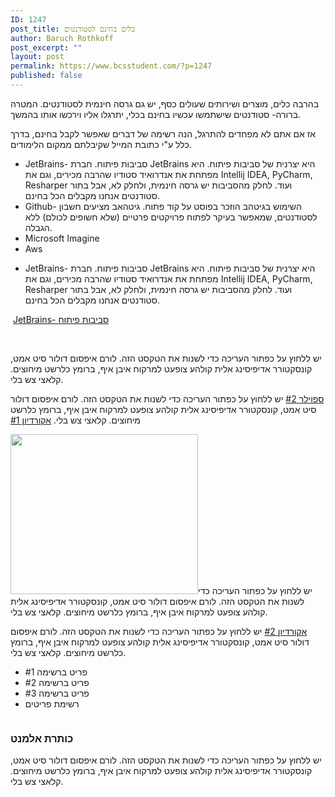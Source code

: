 ```yaml
---
ID: 1247
post_title: כלים בחינם לסטודנטים
author: Baruch Rothkoff
post_excerpt: ""
layout: post
permalink: https://www.bcsstudent.com/?p=1247
published: false
---
```

<!-- wp:paragraph -->
<p>בהרבה כלים, מוצרים ושירותים שעולים כסף, יש גם גרסה חינמית לסטודנטים. המטרה ברורה- סטודנטים שישתמשו עכשיו בחינם בכלי, יתרגלו אליו וירכשו אותו בהמשך.</p>
<!-- /wp:paragraph --><!-- wp:paragraph -->
<p>אז אם אתם לא מפחדים להתרגל, הנה רשימה של דברים שאפשר לקבל בחינם, בדרך כלל ע"י כתובת המייל שקיבלתם ממקום הלימודים.</p>
<!-- /wp:paragraph --><!-- wp:list -->
<ul>
<li>JetBrains- סביבות פיתוח. חברת JetBrains היא יצרנית של סביבות פיתוח. היא מפתחת את אנדרואיד סטודיו שהרבה מכירים, וגם את Intellij IDEA, PyCharm, Resharper ועוד. לחלק מהסביבות יש גרסה חינמית, ולחלק לא, אבל בתור סטודנטים אנחנו מקבלים הכל בחינם.</li>
<li>Github- השימוש בגיטהב הוזכר בפוסט על קוד פתוח. גיטהאב מציעים חשבון לסטודנטים, שמאפשר בעיקר לפתוח פרויקטים פרטיים (שלא חשופים לכולם) ללא הגבלה.</li>
<li>Microsoft Imagine</li>
<li>Aws</li>
</ul>
<!-- /wp:list --><ul>
<li>JetBrains- סביבות פיתוח. חברת JetBrains היא יצרנית של סביבות פיתוח. היא מפתחת את אנדרואיד סטודיו שהרבה מכירים, וגם את Intellij IDEA, PyCharm, Resharper ועוד. לחלק מהסביבות יש גרסה חינמית, ולחלק לא, אבל בתור סטודנטים אנחנו מקבלים הכל בחינם.</li>
</ul>		
										<img src="https://www.bcsstudent.com/wp-content/plugins/elementor/assets/images/placeholder.png" title="" alt="" />											
												<a href="">JetBrains- סביבות פיתוח</a>
					<p> </p>
<p>יש ללחוץ על כפתור העריכה כדי לשנות את הטקסט הזה. לורם איפסום דולור סיט אמט, קונסקטורר אדיפיסינג אלית קולהע צופעט למרקוח איבן איף, ברומץ כלרשט מיחוצים. קלאצי צש בלי.</p>
												<a href="">ספוילר #2</a>
					יש ללחוץ על כפתור העריכה כדי לשנות את הטקסט הזה. לורם איפסום דולור סיט אמט, קונסקטורר אדיפיסינג אלית קולהע צופעט למרקוח איבן איף, ברומץ כלרשט מיחוצים. קלאצי צש בלי.
												<a href="">אקורדיון #1</a>
					<p><img src="https://i1.wp.com/www.bcsstudent.com/wp-content/uploads/2019/03/docker_facebook_share.png?resize=300%2C256&#038;ssl=1" alt="" width="300" height="256" data-recalc-dims="1" />יש ללחוץ על כפתור העריכה כדי לשנות את הטקסט הזה. לורם איפסום דולור סיט אמט, קונסקטורר אדיפיסינג אלית קולהע צופעט למרקוח איבן איף, ברומץ כלרשט מיחוצים. קלאצי צש בלי.</p>
												<a href="">אקורדיון #2</a>
					יש ללחוץ על כפתור העריכה כדי לשנות את הטקסט הזה. לורם איפסום דולור סיט אמט, קונסקטורר אדיפיסינג אלית קולהע צופעט למרקוח איבן איף, ברומץ כלרשט מיחוצים. קלאצי צש בלי.
					<ul>
							<li >
										פריט ברשימה #1
									</li>
								<li >
										פריט ברשימה #2
									</li>
								<li >
										פריט ברשימה #3
									</li>
								<li >
										רשימת פריטים
									</li>
						</ul>
			<figure><img src="https://www.bcsstudent.com/wp-content/plugins/elementor/assets/images/placeholder.png" title="" alt="" /></figure><h3>כותרת אלמנט</h3><p>יש ללחוץ על כפתור העריכה כדי לשנות את הטקסט הזה. לורם איפסום דולור סיט אמט, קונסקטורר אדיפיסינג אלית קולהע צופעט למרקוח איבן איף, ברומץ כלרשט מיחוצים. קלאצי צש בלי.</p>